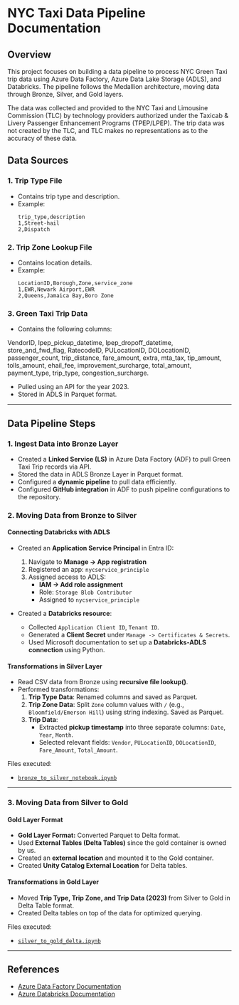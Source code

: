 # NYC Taxi Data Pipeline Documentation

## Overview

This project focuses on building a data pipeline to process NYC Green Taxi trip data using Azure Data Factory, Azure Data Lake Storage (ADLS), and Databricks. The pipeline follows the Medallion architecture, moving data through Bronze, Silver, and Gold layers.

The data was collected and provided to the NYC Taxi and Limousine Commission (TLC) by technology providers authorized under the Taxicab & Livery Passenger Enhancement Programs (TPEP/LPEP). The trip data was not created by the TLC, and TLC makes no representations as to the accuracy of these data.

## Data Sources

### 1. Trip Type File
- Contains trip type and description.
- Example:
  ```csv
  trip_type,description
  1,Street-hail
  2,Dispatch
  ```

### 2. Trip Zone Lookup File
- Contains location details.
- Example:
  ```csv
  LocationID,Borough,Zone,service_zone
  1,EWR,Newark Airport,EWR
  2,Queens,Jamaica Bay,Boro Zone
  ```

### 3. Green Taxi Trip Data
- Contains the following columns:

VendorID, lpep_pickup_datetime, lpep_dropoff_datetime, store_and_fwd_flag, RatecodeID, PULocationID, DOLocationID, passenger_count, trip_distance, fare_amount, extra, mta_tax, tip_amount, tolls_amount, ehail_fee, improvement_surcharge, total_amount, payment_type, trip_type, congestion_surcharge.

- Pulled using an API for the year 2023.
- Stored in ADLS in Parquet format.

---

## Data Pipeline Steps

### 1. Ingest Data into Bronze Layer
- Created a **Linked Service (LS)** in Azure Data Factory (ADF) to pull Green Taxi Trip records via API.
- Stored the data in ADLS Bronze Layer in Parquet format.
- Configured a **dynamic pipeline** to pull data efficiently.
- Configured **GitHub integration** in ADF to push pipeline configurations to the repository.

### 2. Moving Data from Bronze to Silver

#### Connecting Databricks with ADLS
- Created an **Application Service Principal** in Entra ID:
  1. Navigate to **Manage -> App registration**
  2. Registered an app: `nycservice_principle`
  3. Assigned access to ADLS:
     - **IAM -> Add role assignment**
     - Role: `Storage Blob Contributor`
     - Assigned to `nycservice_principle`

- Created a **Databricks resource**:
  - Collected `Application Client ID`, `Tenant ID`.
  - Generated a **Client Secret** under `Manage -> Certificates & Secrets`.
  - Used Microsoft documentation to set up a **Databricks-ADLS connection** using Python.

#### Transformations in Silver Layer
- Read CSV data from Bronze using **recursive file lookup()**.
- Performed transformations:
  1. **Trip Type Data**: Renamed columns and saved as Parquet.
  2. **Trip Zone Data**: Split `Zone` column values with `/` (e.g., `Bloomfield/Emerson Hill`) using string indexing. Saved as Parquet.
  3. **Trip Data**:
     - Extracted **pickup timestamp** into three separate columns: `Date`, `Year`, `Month`.
     - Selected relevant fields: `Vendor`, `PULocationID`, `DOLocationID`, `Fare_Amount`, `Total_Amount`.

Files executed:
- [`bronze_to_silver_notebook.ipynb`](./bronze_to_silver_notebook.ipynb)

---

### 3. Moving Data from Silver to Gold

#### Gold Layer Format
- **Gold Layer Format:** Converted Parquet to Delta format.
- Used **External Tables (Delta Tables)** since the gold container is owned by us.
- Created an **external location** and mounted it to the Gold container.
- Created **Unity Catalog External Location** for Delta tables.

#### Transformations in Gold Layer
- Moved **Trip Type, Trip Zone, and Trip Data (2023)** from Silver to Gold in Delta Table format.
- Created Delta tables on top of the data for optimized querying.

Files executed:
- [`silver_to_gold_delta.ipynb`](./silver_to_gold_delta.ipynb)

---

## References
- [Azure Data Factory Documentation](https://learn.microsoft.com/en-us/azure/data-factory/)
- [Azure Databricks Documentation](https://learn.microsoft.com/en-us/azure/databricks/)
